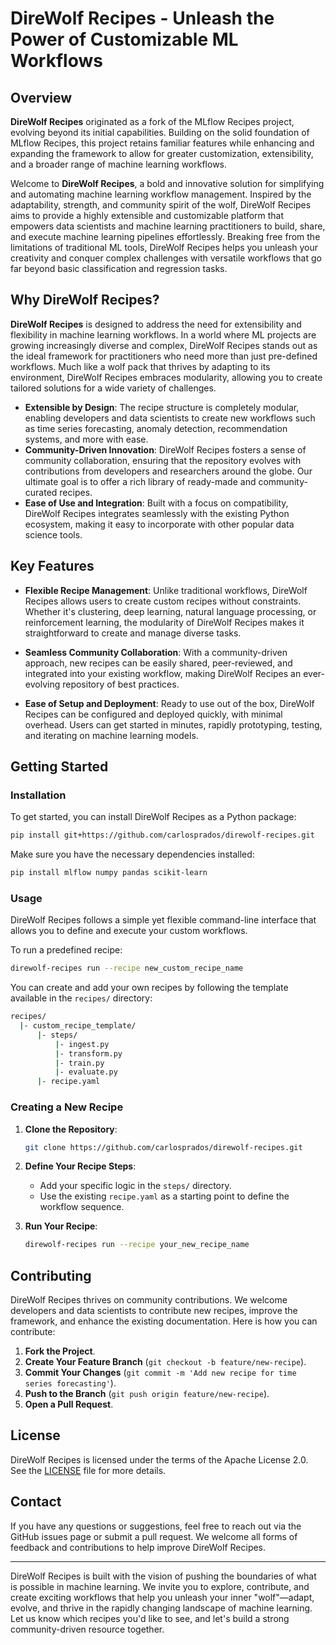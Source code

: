 # DireWolf Recipes - Unleash the Power of Customizable ML Workflows

## Overview

**DireWolf Recipes** originated as a fork of the MLflow Recipes project, evolving beyond its initial capabilities. Building on the solid foundation of MLflow Recipes, this project retains familiar features while enhancing and expanding the framework to allow for greater customization, extensibility, and a broader range of machine learning workflows.

Welcome to **DireWolf Recipes**, a bold and innovative solution for simplifying and automating machine learning workflow management. Inspired by the adaptability, strength, and community spirit of the wolf, DireWolf Recipes aims to provide a highly extensible and customizable platform that empowers data scientists and machine learning practitioners to build, share, and execute machine learning pipelines effortlessly. Breaking free from the limitations of traditional ML tools, DireWolf Recipes helps you unleash your creativity and conquer complex challenges with versatile workflows that go far beyond basic classification and regression tasks.

## Why DireWolf Recipes?

**DireWolf Recipes** is designed to address the need for extensibility and flexibility in machine learning workflows. In a world where ML projects are growing increasingly diverse and complex, DireWolf Recipes stands out as the ideal framework for practitioners who need more than just pre-defined workflows. Much like a wolf pack that thrives by adapting to its environment, DireWolf Recipes embraces modularity, allowing you to create tailored solutions for a wide variety of challenges.

- **Extensible by Design**: The recipe structure is completely modular, enabling developers and data scientists to create new workflows such as time series forecasting, anomaly detection, recommendation systems, and more with ease.
- **Community-Driven Innovation**: DireWolf Recipes fosters a sense of community collaboration, ensuring that the repository evolves with contributions from developers and researchers around the globe. Our ultimate goal is to offer a rich library of ready-made and community-curated recipes.
- **Ease of Use and Integration**: Built with a focus on compatibility, DireWolf Recipes integrates seamlessly with the existing Python ecosystem, making it easy to incorporate with other popular data science tools.

## Key Features

- **Flexible Recipe Management**: Unlike traditional workflows, DireWolf Recipes allows users to create custom recipes without constraints. Whether it's clustering, deep learning, natural language processing, or reinforcement learning, the modularity of DireWolf Recipes makes it straightforward to create and manage diverse tasks.

- **Seamless Community Collaboration**: With a community-driven approach, new recipes can be easily shared, peer-reviewed, and integrated into your existing workflow, making DireWolf Recipes an ever-evolving repository of best practices.

- **Ease of Setup and Deployment**: Ready to use out of the box, DireWolf Recipes can be configured and deployed quickly, with minimal overhead. Users can get started in minutes, rapidly prototyping, testing, and iterating on machine learning models.

## Getting Started

### Installation

To get started, you can install DireWolf Recipes as a Python package:

```bash
pip install git+https://github.com/carlosprados/direwolf-recipes.git
```

Make sure you have the necessary dependencies installed:

```bash
pip install mlflow numpy pandas scikit-learn
```

### Usage

DireWolf Recipes follows a simple yet flexible command-line interface that allows you to define and execute your custom workflows.

To run a predefined recipe:

```bash
direwolf-recipes run --recipe new_custom_recipe_name
```

You can create and add your own recipes by following the template available in the `recipes/` directory:

```bash
recipes/
  |- custom_recipe_template/
      |- steps/
          |- ingest.py
          |- transform.py
          |- train.py
          |- evaluate.py
      |- recipe.yaml
```

### Creating a New Recipe

1. **Clone the Repository**:
   ```bash
   git clone https://github.com/carlosprados/direwolf-recipes.git
   ```

2. **Define Your Recipe Steps**:
   - Add your specific logic in the `steps/` directory.
   - Use the existing `recipe.yaml` as a starting point to define the workflow sequence.

3. **Run Your Recipe**:
   ```bash
   direwolf-recipes run --recipe your_new_recipe_name
   ```

## Contributing

DireWolf Recipes thrives on community contributions. We welcome developers and data scientists to contribute new recipes, improve the framework, and enhance the existing documentation. Here is how you can contribute:

1. **Fork the Project**.
2. **Create Your Feature Branch** (`git checkout -b feature/new-recipe`).
3. **Commit Your Changes** (`git commit -m 'Add new recipe for time series forecasting'`).
4. **Push to the Branch** (`git push origin feature/new-recipe`).
5. **Open a Pull Request**.

## License

DireWolf Recipes is licensed under the terms of the Apache License 2.0. See the [LICENSE](./LICENSE) file for more details.

## Contact

If you have any questions or suggestions, feel free to reach out via the GitHub issues page or submit a pull request. We welcome all forms of feedback and contributions to help improve DireWolf Recipes.

---

DireWolf Recipes is built with the vision of pushing the boundaries of what is possible in machine learning. We invite you to explore, contribute, and create exciting workflows that help you unleash your inner "wolf"—adapt, evolve, and thrive in the rapidly changing landscape of machine learning. Let us know which recipes you'd like to see, and let's build a strong community-driven resource together.
